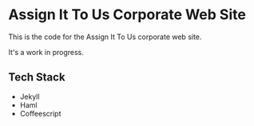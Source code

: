 # Assign It To Us Corporate Web Site

This is the code for the Assign It To Us corporate web site.

It's a work in progress.

## Tech Stack

* Jekyll
* Haml
* Coffeescript

